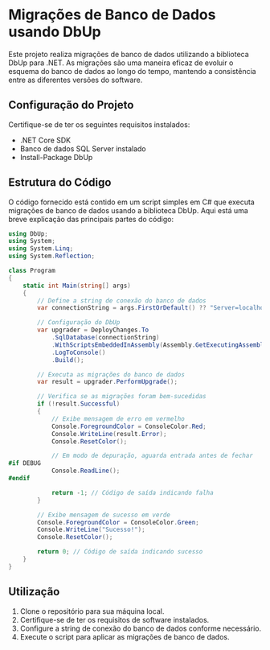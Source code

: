 # Migrações de Banco de Dados usando DbUp

Este projeto realiza migrações de banco de dados utilizando a biblioteca DbUp para .NET. As migrações são uma maneira eficaz de evoluir o esquema do banco de dados ao longo do tempo, mantendo a consistência entre as diferentes versões do software.

## Configuração do Projeto

Certifique-se de ter os seguintes requisitos instalados:

- .NET Core SDK
- Banco de dados SQL Server instalado
- Install-Package DbUp

## Estrutura do Código

O código fornecido está contido em um script simples em C# que executa migrações de banco de dados usando a biblioteca DbUp. Aqui está uma breve explicação das principais partes do código:

```csharp
using DbUp;
using System;
using System.Linq;
using System.Reflection;

class Program
{
    static int Main(string[] args)
    {
        // Define a string de conexão do banco de dados
        var connectionString = args.FirstOrDefault() ?? "Server=localhost,1433;Database=Banco;User ID=app;Password=SENHA; TrustServerCertificate=True";

        // Configuração do DbUp
        var upgrader = DeployChanges.To
            .SqlDatabase(connectionString)
            .WithScriptsEmbeddedInAssembly(Assembly.GetExecutingAssembly())
            .LogToConsole()
            .Build();

        // Executa as migrações do banco de dados
        var result = upgrader.PerformUpgrade();

        // Verifica se as migrações foram bem-sucedidas
        if (!result.Successful)
        {
            // Exibe mensagem de erro em vermelho
            Console.ForegroundColor = ConsoleColor.Red;
            Console.WriteLine(result.Error);
            Console.ResetColor();

            // Em modo de depuração, aguarda entrada antes de fechar
#if DEBUG
            Console.ReadLine();
#endif

            return -1; // Código de saída indicando falha
        }

        // Exibe mensagem de sucesso em verde
        Console.ForegroundColor = ConsoleColor.Green;
        Console.WriteLine("Sucesso!");
        Console.ResetColor();

        return 0; // Código de saída indicando sucesso
    }
}
```

## Utilização

1. Clone o repositório para sua máquina local.
2. Certifique-se de ter os requisitos de software instalados.
3. Configure a string de conexão do banco de dados conforme necessário.
4. Execute o script para aplicar as migrações de banco de dados.
